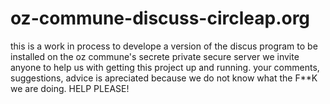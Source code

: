 # oz-commune-discuss-circleap.org
this is a work in process to develope a version of the discus program to be installed on the oz commune's secrete private secure server
we invite anyone to help us with getting this project up and running. your comments, suggestions, advice is apreciated because we do not know what the F**K we are doing. 
HELP PLEASE!
